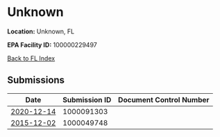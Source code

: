 # Unknown

**Location:** Unknown, FL

**EPA Facility ID:** 100000229497

[Back to FL Index](../../index.md)

## Submissions

| Date | Submission ID | Document Control Number |
|------|--------------|-------------------------|
| [2020-12-14](submissions/1000091303.md) | 1000091303 |  |
| [2015-12-02](submissions/1000049748.md) | 1000049748 |  |
